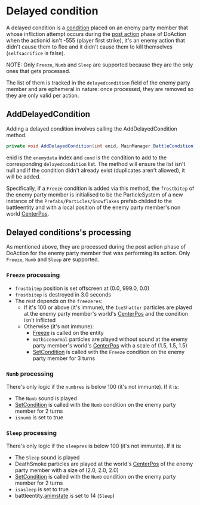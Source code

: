 # Delayed condition
A delayed condition is a [condition](Conditions.md) placed on an enemy party member that whose infliction attempt occurs during the [post action](../Battle%20flow/Action%20coroutines/DoAction.md#post-action) phase of DoAction when the actionid isn't -555 (player first strike), it's an enemy action that didn't cause them to flee and it didn't cause them to kill themselves (`selfsacrifice` is false).

NOTE: Only `Freeze`, `Numb` and `Sleep` are supported because they are the only ones that gets processed.

The list of them is tracked in the `delayedcondition` field of the enemy party member and are ephemeral in nature: once processed, they are removed so they are only valid per action.

## AddDelayedCondition
Adding a delayed condition involves calling the AddDelayedCondition method.

```cs
private void AddDelayedCondition(int enid, MainManager.BattleCondition cond)
```

enid is the `enemydata` index and `cond` is the condition to add to the corresponding `delayedcondition` list. The method will ensure the list isn't null and if the condition didn't already exist (duplicates aren't allowed), it will be added.

Specifically, if a `Freeze` condition is added via this method, the `frostbitep` of the enemy party member is initialised to be the ParticleSystem of a new instance of the `Prefabs/Particles/Snowflakes` prefab childed to the battleentity and with a local position of the enemy party member's non world [CenterPos](CenterPos.md#centerpos).

## Delayed conditions's processing
As mentioned above, they are processed during the post action phase of DoAction for the enemy party member that was performing its action. Only `Freeze`, `Numb` and `Sleep` are supported.

### `Freeze` processing

- `frostbitep` position is set offscreen at (0.0, 999.0, 0.0)
- `frostbitep` is destroyed in 3.0 seconds
- The rest depends on the `freezeres`:
    - If it's 100 or above (it's immune), the `IceShatter` particles are played at the enemy party member's world's [CenterPos](CenterPos.md) and the condition isn't inflicted
    - Otherwise (it's not immune):
        - [Freeze](../../Entities/EntityControl/Notable%20methods/Freeze%20handling.md#freeze) is called on the entity
        - `mothicenormal` particles are played without sound at the enemy party member's world's [CenterPos](CenterPos.md) with a scale of (1.5, 1.5, 1.5)
        - [SetCondition](Conditions%20methods/SetCondition.md) is called with the `Freeze` condition on the enemy party member for 3 turns

### `Numb` processing
There's only logic if the `numbres` is below 100 (it's not immunte). If it is:

- The `Numb` sound is played
- [SetCondition](Conditions%20methods/SetCondition.md) is called with the `Numb` condition on the enemy party member for 2 turns
- `isnumb` is set to true

### `Sleep` processing
There's only logic if the `sleepres` is below 100 (it's not immunte). If it is:

- The `Sleep` sound is played
- DeathSmoke particles are played at the world's [CenterPos](CenterPos.md) of the enemy party member with a size of (2.0, 2.0, 2.0)
- [SetCondition](Conditions%20methods/SetCondition.md) is called with the `Numb` condition on the enemy party member for 2 turns
- `isasleep` is set to true
- battleentity.[animstate](../../Entities/EntityControl/Animations/animstate.md) is set to 14 (`Sleep`)
